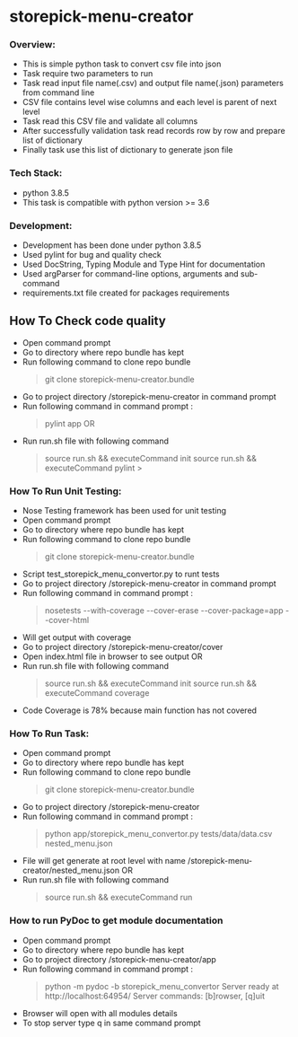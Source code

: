 # storepick-menu-creator

### Overview: ###

* This is simple python task to convert csv file into json
* Task require two parameters to run
* Task read input file name(.csv) and output file name(.json) parameters from command line
* CSV file contains level wise columns and each level is parent of next level
* Task read this CSV file and validate all columns
* After successfully validation task read records row by row and prepare list of dictionary
* Finally task use this list of dictionary to generate json file 

### Tech Stack:  ###

* python 3.8.5
* This task is compatible with python version >= 3.6

### Development: ###

* Development has been done under python 3.8.5
* Used pylint for bug and quality check
* Used DocString, Typing Module and Type Hint for documentation
* Used argParser for command-line options, arguments and sub-command
* requirements.txt file created for packages requirements

## How To Check code quality ###

* Open command prompt
* Go to directory where repo bundle has kept
* Run following command to clone repo bundle
    >git clone storepick-menu-creator.bundle
* Go to project directory /storepick-menu-creator in command prompt
* Run following command in command prompt :
    >pylint app
OR
* Run run.sh file with following command
    >source run.sh && executeCommand init
    >source run.sh && executeCommand pylint
                                           >

### How To Run Unit Testing:  ###

* Nose Testing framework has been used for unit testing
* Open command prompt
* Go to directory where repo bundle has kept
* Run following command to clone repo bundle
    >git clone storepick-menu-creator.bundle
* Script test_storepick_menu_convertor.py to runt tests
* Go to project directory /storepick-menu-creator in command prompt
* Run following command in command prompt :
    >nosetests --with-coverage --cover-erase --cover-package=app --cover-html
* Will get output with coverage
* Go to project directory /storepick-menu-creator/cover
* Open index.html file in browser to see output
OR
* Run run.sh file with following command
    >source run.sh && executeCommand init
    >source run.sh && executeCommand coverage
* Code Coverage is 78% because main function has not covered 

### How To Run Task: ###

* Open command prompt
* Go to directory where repo bundle has kept
* Run following command to clone repo bundle
    >git clone storepick-menu-creator.bundle
* Go to project directory /storepick-menu-creator
* Run following command in command prompt :
    >python app/storepick_menu_convertor.py tests/data/data.csv nested_menu.json
* File will get generate at root level with name /storepick-menu-creator/nested_menu.json
OR
* Run run.sh file with following command
    >source run.sh && executeCommand run

### How to run PyDoc to get module documentation ###

* Open command prompt
* Go to directory where repo bundle has kept
* Go to project directory /storepick-menu-creator/app
* Run following command in command prompt :
   >python -m  pydoc -b storepick_menu_convertor
   Server ready at http://localhost:64954/
   Server commands: [b]rowser, [q]uit
* Browser will open with all modules details
* To stop server type q in same command prompt

